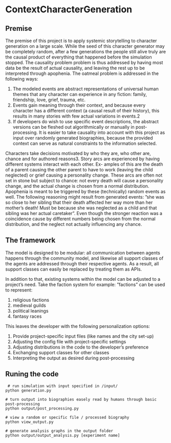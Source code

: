 # ContextCharacterGeneration
## Premise
The premise of this project is to apply systemic storytelling to character
generation on a large scale. While the seed of this character generator may be completely
random, after a few generations the people still alive truly are the causal product of everything
that happened before the simulation stopped. The causality problem problem is thus addressed
by having most data be the result of actual causality, and leaving the rest up to be interpreted
through apophenia. The oatmeal problem is addressed in the following ways:

1. The modeled events are abstract representations of universal human themes that any character can experience in any fiction: family, friendship, love, grief, trauma, etc.
2. Events gain meaning through their context, and because every character has a different context (a causal result of their history), this results in many stories with few actual variations in events.2
3. If developers do wish to use specific event descriptions, the abstract versions can be fleshed out algorithmically or manually in post-processing. It is easier to take causality into account with this project as input over randomly generated biographies, because the provided context can serve as natural constraints to the information selected.

Characters take decisions motivated by who they are, who other are, chance and for authored
reasons3. Story arcs are experienced by having different systems interact with each other. Ex-
amples of this are the death of a parent causing the other parent to have to work (leaving the
child neglected) or grief causing a personality change. These arcs are often not set in stone but
subject to chance: not every death will cause a personality change, and the actual change is
chosen from a normal distribution. Apophenia is meant to be triggered by these (technically)
random events as well. The following reasoning might result from generated events: ”she was
so close to her sibling that their death affected her way more than her mother’s death! Must be
because she was neglected as a child and that sibling was her actual caretaker”. Even though
the stronger reaction was a coincidence cause by different numbers being chosen from the normal
distribution, and the neglect not actually influencing any chance.

## The framework
The model is designed to be modular: all communication
between agents happens through the community model, and likewise all support classes of the
agents are addressed through their respective agents. As a result, all support classes can easily
be replaced by treating them as APIs.

In addition to that, existing systems within the model can be adjusted to a project’s need.
Take the faction system for example: ”factions” can be used to represent:

1. religious factions
2. medieval guilds
3. political leanings
4. fantasy races

This leaves the developer with the following personalization options:
1. Provide project-specific input files (like names and the city set-up)
2. Adjusting the config file with project-specific settings
3. Adjusting distributions in the code to the developer’s preference
4. Exchanging support classes for other classes
5. Interpreting the output as desired during post-processing


## Runing the code
```
 # run simulation with input specified in /input/
python generation.py

# turn output into biographies easely read by humans through basic post-processing
python output/post_processing.py

# view a random or specific file / processed biography 
python view_output.py

# generate analysis graphs in the output folder
python output/output_analysis.py [experiment name]
```



